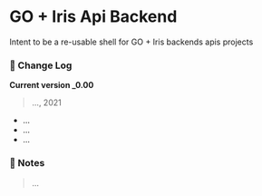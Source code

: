 GO + Iris Api Backend
==

Intent to be a re-usable shell for GO + Iris backends apis projects  

### 🧮 Change Log

**Current version _0.00**
> ..., 2021
-   ...
-   ...
-   ...

### 📝 Notes
> ...
